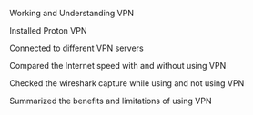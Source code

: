 Working and Understanding VPN

Installed Proton VPN

Connected to different VPN servers

Compared the Internet speed with and without using VPN

Checked the wireshark capture while using and not using VPN

Summarized the benefits and limitations of using VPN
